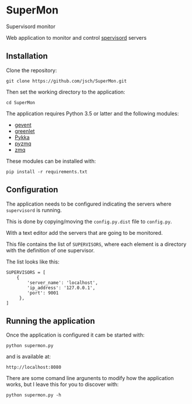 # SuperMon

Supervisord monitor 

Web application to monitor and control [spervisord](supervisord.org/) servers

## Installation

Clone the repository:

```
git clone https://github.com/jsch/SuperMon.git
```

Then set the working directory to the application:

```
cd SuperMon
```

The application requires Python 3.5 or latter and the following modules:

-  [gevent](https://pypi.org/project/gevent/)
-  [greenlet](https://pypi.org/project/greenlet/)
-  [Pykka](https://pypi.org/project/Pykka/)
-  [pyzmq](https://pypi.org/project/pyzmq/)
-  [zmq](https://pypi.org/project/zmq/)

These modules can be installed with:

```
pip install -r requirements.txt
```

## Configuration

The application needs to be configured indicating the servers where
`supervisord` is running.

This is done by copying/moving the `config.py.dist` file to
`config.py`.

With a text editor add the servers that are going to be monitored.

This file contains the list of `SUPERVISORS`, where each element
is a directory with the definition of one supervisor.

The list looks like this:

```
SUPERVISORS = [
    {
        'server_name': 'localhost',
        'ip_address': '127.0.0.1',
        'port': 9001
     },
]
```

## Running the application

Once the application is configured it cam be started with:

```
python supermon.py
```

and is available at:

```
http://localhost:8080
```

There are some comand line argunents to modify how the application
works, but I leave this for you to discover with:

```
python supermon.py -h
```

